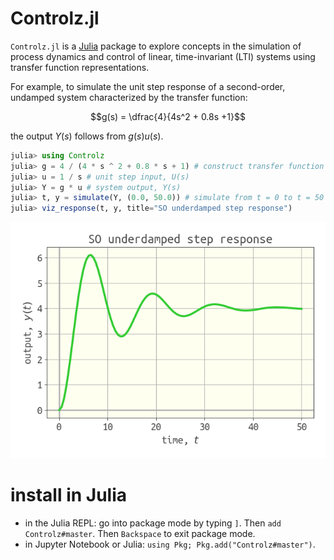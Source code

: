 # Controlz.jl

`Controlz.jl` is a [Julia](https://julialang.org/) package to explore concepts in the simulation of process dynamics and control of linear, time-invariant (LTI) systems using transfer function representations.

For example, to simulate the unit step response of a second-order, undamped system characterized by the transfer function:

$$g(s) = \dfrac{4}{4s^2 + 0.8s +1}$$

the output $Y(s)$ follows from $g(s)u(s)$.

```julia
julia> using Controlz
julia> g = 4 / (4 * s ^ 2 + 0.8 * s + 1) # construct transfer function
julia> u = 1 / s # unit step input, U(s)
julia> Y = g * u # system output, Y(s)
julia> t, y = simulate(Y, (0.0, 50.0)) # simulate from t = 0 to t = 50
julia> viz_response(t, y, title="SO underdamped step response")
```

![](example_response.png)

# install in Julia

* in the Julia REPL: go into package mode by typing `]`. Then `add Controlz#master`. Then `Backspace` to exit package mode.
* in Jupyter Notebook or Julia: `using Pkg; Pkg.add("Controlz#master")`.

